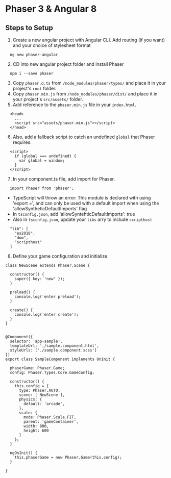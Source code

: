 # Phaser 3 & Angular 8

## Steps to Setup
1. Create a new angular project with Angular CLI. Add routing (if you want) and your choice of stylesheet format
```
  ng new phaser-angular
```

2. CD into new angular project folder and install Phaser
```
  npm i --save phaser
```

3. Copy `phaser.d.ts` from `/node_modules/phaser/types/` and place it in your project's `root` folder.  
4. Copy `phaser.min.js` from `/node_modules/phaser/dist/` and place it in your project's `src/assets/` folder.
5. Add reference to the `phaser.min.js` file in your `index.html`.
```
  <head>
    ...
    <script src="assets/phaser.min.js"></script>
  </head>
```

6. Also, add a fallback script to catch an undefined `global` that Phaser requires.
```
  <script>
    if (global === undefined) {
      var global = window;
    }
  </script>
```

7. In your component.ts file, add import for Phaser.
```
  import Phaser from 'phaser';
```
* TypeScript will throw an error: This module is declared with using 'export =', and can only be used with a default import when using the 'allowSyntheticDefaultImports' flag
* In `tsconfig.json`, add 'allowSyntehticDefaultImports': true
* Also in `tsconfig.json`, update your `libs` arry to include `scripthost`
```
  "lib": [
    "es2018",
    "dom",
    "scripthost"
  ]
```

8. Define your game configuration and initialize
```
class NewScene extends Phaser.Scene {

  constructor() {
    super({ key: 'new' });
  }

  preload() {
    console.log('enter preload');
  }

  create() {
    console.log('enter create');
  }
}


@Component({
  selector: 'app-sample',
  templateUrl: './sample.component.html',
  styleUrls: ['./sample.component.scss']
})
export class SampleComponent implements OnInit {

  phaserGame: Phaser.Game;
  config: Phaser.Types.Core.GameConfig;

  constructor() {
    this.config = {
      type: Phaser.AUTO,
      scene: [ NewScene ],
      physics: {
        default: 'arcade',
      },
      scale: {
        mode: Phaser.Scale.FIT,
        parent: 'gameContainer',
        width: 800,
        height: 600
      }
    };
  }

  ngOnInit() {
    this.phaserGame = new Phaser.Game(this.config);
  }

}

```
